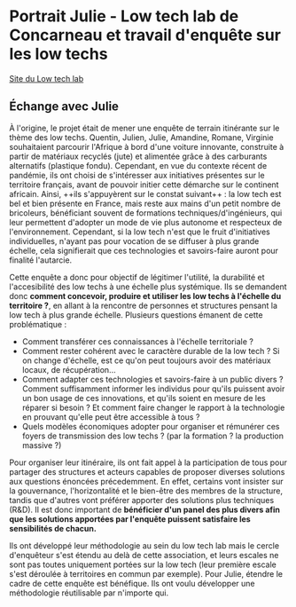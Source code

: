 # Portrait Julie - Low tech lab de Concarneau et travail d'enquête sur les low techs 

[Site du Low tech lab](https://lowtechlab.org)

## Échange avec Julie  

À l'origine, le projet était de mener une enquête de terrain itinérante sur le thème des low techs. Quentin, Julien, Julie, Amandine, Romane, Virginie souhaitaient parcourir l'Afrique 
à bord d'une voiture innovante, construite à partir de matériaux recyclés (jute) et alimentée grâce à des carburants alternatifs (plastique fondu). Cependant, en vue du contexte récent de pandémie,
ils ont choisi de s'intéresser aux initiatives présentes sur le territoire français, avant de pouvoir initier cette démarche sur le continent africain.
Ainsi, ++ils s'appuyèrent sur le constat suivant++ : la low tech est bel et bien présente en France, mais reste aux mains d'un petit nombre de bricoleurs, 
bénéficiant souvent de formations techniques/d'ingénieurs, qui leur permettent d'adopter un mode de vie plus autonome et respecteux de l'environnement. Cependant, 
si la low tech n'est que le fruit d'initiatives individuelles, n'ayant pas pour vocation de se diffuser à plus grande échelle, cela signifierait que ces technologies 
et savoirs-faire auront pour finalité l'autarcie. 

Cette enquête a donc pour objectif de légitimer l'utilité, la durabilité et l'accesibilité des low techs à une échelle plus systémique. Ils se demandent donc 
**comment concevoir, produire et utiliser les low techs à l'échelle du territoire ?**, en allant à la rencontre de personnes et structures pensant la low tech 
à plus grande échelle. Plusieurs questions émanent de cette problématique : 
- Comment transférer ces connaissances à l'échelle territoriale ?
- Comment rester cohérent avec le caractère durable de la low tech ? Si on change d'échelle, est ce qu'on peut toujours avoir des matériaux locaux, de récupération...
- Comment adapter ces technologies et savoirs-faire à un public divers ? Comment suffisamment informer les individus pour qu'ils puissent avoir un bon usage de ces
innovations, et qu'ils soient en mesure de les réparer si besoin ? Et comment faire changer le rapport à la technologie en prouvant qu'elle peut être accessible à tous ? 
- Quels modèles économiques adopter pour organiser et rémunérer ces foyers de transmission des low techs ? (par la formation ? la production massive ?) 

Pour organiser leur itinéraire, ils ont fait appel à la participation de tous pour partager des structures et acteurs capables de proposer diverses solutions
aux questions énoncées précedemment. En effet, certains vont insister sur la gouvernance, l'horizontalité et le bien-être des membres de la structure, tandis que d'autres
vont préférer apporter des solutions plus techniques (R&D). Il est donc important de **bénéficier d'un panel des plus divers afin que les solutions apportées par l'enquête puissent
satisfaire les sensibilités de chacun.**

Ils ont développé leur méthodologie au sein du low tech lab mais le cercle d'enquêteur s'est étendu au delà de cette association, et leurs escales ne sont pas toutes
uniquement portées sur la low tech (leur première escale s'est déroulée à territoires en commun par exemple). Pour Julie, étendre le cadre de cette enquête est bénéfique. 
Ils ont voulu développer une méthodologie réutilisable par n'importe qui. 


